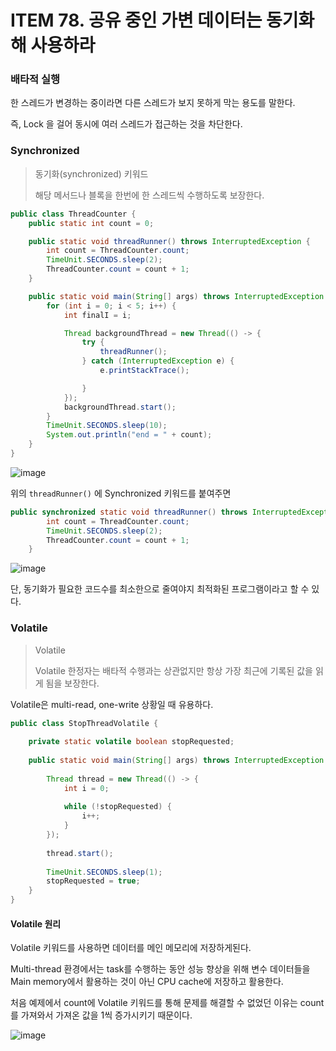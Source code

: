 # ITEM 78. 공유 중인 가변 데이터는 동기화해 사용하라


### 배타적 실행

한 스레드가 변경하는 중이라면 다른 스레드가 보지 못하게 막는 용도를 말한다.

즉, Lock 을 걸어 동시에 여러 스레드가 접근하는 것을 차단한다.

### Synchronized

> 동기화(synchronized) 키워드
>
> 해당 메서드나 블록을 한번에 한 스레드씩 수행하도록 보장한다.

```java
public class ThreadCounter {
    public static int count = 0;

    public static void threadRunner() throws InterruptedException {
        int count = ThreadCounter.count;
        TimeUnit.SECONDS.sleep(2);
        ThreadCounter.count = count + 1;
    }

    public static void main(String[] args) throws InterruptedException {
        for (int i = 0; i < 5; i++) {
            int finalI = i;

            Thread backgroundThread = new Thread(() -> {
                try {
                    threadRunner();
                } catch (InterruptedException e) {
                    e.printStackTrace();

                }
            });
            backgroundThread.start();
        }
        TimeUnit.SECONDS.sleep(10);
        System.out.println("end = " + count);
    }
}
```

![image](https://user-images.githubusercontent.com/83503188/188855520-1a57d63d-a7ba-46b0-a2cc-855f0df17a3a.png)

위의 `threadRunner()` 에  Synchronized 키워드를 붙여주면

```java
public synchronized static void threadRunner() throws InterruptedException {
        int count = ThreadCounter.count;
        TimeUnit.SECONDS.sleep(2);
        ThreadCounter.count = count + 1;
    }
```

![image](https://user-images.githubusercontent.com/83503188/188856416-29b0ace7-40cf-48cc-b632-bf127e458500.png)

단, 동기화가 필요한 코드수를 최소한으로 줄여야지 최적화된 프로그램이라고 할 수 있다.

### Volatile

> Volatile 
> 
> Volatile 한정자는 배타적 수행과는 상관없지만 항상 가장 최근에 기록된 값을 읽게 됨을 보장한다.

Volatile은 multi-read, one-write 상황일 때 유용하다.

```java
public class StopThreadVolatile {
    
    private static volatile boolean stopRequested;
    
    public static void main(String[] args) throws InterruptedException {
    
        Thread thread = new Thread(() -> {
            int i = 0;
    
            while (!stopRequested) {
                i++;
            }
        });
    
        thread.start();
    
        TimeUnit.SECONDS.sleep(1);
        stopRequested = true;
    }
}
```

#### Volatile 원리

Volatile 키워드를 사용하면 데이터를 메인 메모리에 저장하게된다.

Multi-thread 환경에서는 task를 수행하는 동안 성능 향상을 위해 변수 데이터들을 Main memory에서 활용하는 것이 아닌 CPU cache에 저장하고 활용한다.

처음 예제에서 count에 Volatile 키워드를 통해 문제를 해결할 수 없었던 이유는 count를 가져와서 가져온 값을 1씩 증가시키기 때문이다. 

![image](https://user-images.githubusercontent.com/83503188/188857944-9a85da53-9617-4f46-a157-a59a17d1686b.png)
